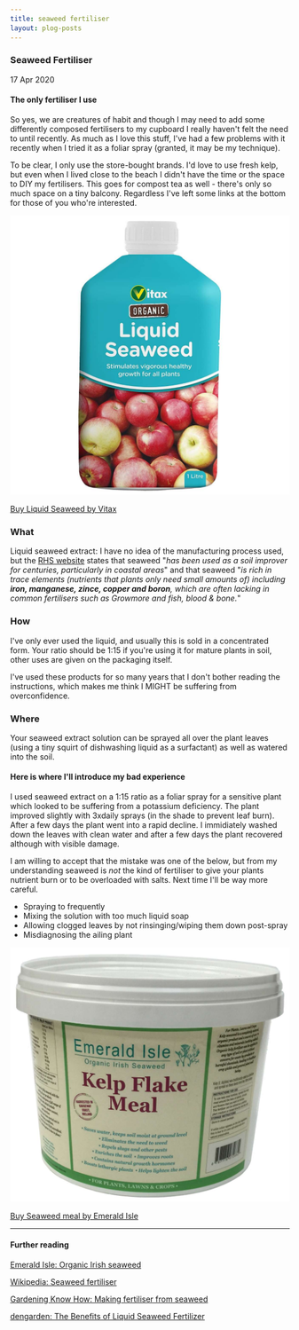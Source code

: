 ```yaml
---
title: seaweed fertiliser
layout: plog-posts
---
```


<!-- Text section -->
<section>
    <article>
        <div class="about">
            <div class="text-item">
                <h1>Seaweed Fertiliser</h1>
                <p class="date">17 Apr 2020</p>
                <h4>The only fertiliser I use</h4>
                <p>So yes, we are creatures of habit and though I may need to add some differently composed fertilisers to my cupboard I really haven't felt the need to until recently. As much as I love this stuff, I've had a few problems with it recently when I tried it as a foliar spray (granted, it may be my technique).</p>
                <p>To be clear, I only use the store-bought brands. I'd love to use fresh kelp, but even when I lived close to the beach I didn't have the time or the space to DIY my fertilisers. This goes for compost tea as well - there's only so much space on a tiny balcony. Regardless I've left some links at the bottom for those of you who're interested.</p>
            </div>
            <div class="small-image">
                <a href="https://www.amazon.co.uk/Vitax-1L-Organic-Liquid-Seaweed/dp/B0036186CO"
                    alt="Liquid Seaweed by Vitax on Amazon.co.uk" target="_blank" rel="noopener" rel="noreferrer"><img
                        src="/plog/resources/images/Seaweed-Vitax.jpg">
                    <p>Buy Liquid Seaweed by Vitax</p>
                </a>
            </div>
        </div>
        <div class="about">
            <div class="text-item">
                <h3>What</h3>
                <p>Liquid seaweed extract: I have no idea of the manufacturing process used, but the <a href="https://www.rhs.org.uk/advice/profile?pid=301">RHS website</a> states that seaweed "<em>has been used as a soil improver for centuries, particularly in coastal areas</em>" and that seaweed "<em>is rich in trace elements (nutrients that plants only need small amounts of) including <strong>iron, manganese, zince, copper and boron</strong>, which are often lacking in common fertilisers such as Growmore and fish, blood & bone.</em>"</p>
                <h3>How</h3>
                <p>I've only ever used the liquid, and usually this is sold in a concentrated form. Your ratio should be 1:15 if you're using it for mature plants in soil, other uses are given on the packaging itself.</p>
                <p>I've used these products for so many years that I don't bother reading the instructions, which makes me think I MIGHT be suffering from overconfidence.</p>
                <h3>Where</h3>
                <p>Your seaweed extract solution can be sprayed all over the plant leaves (using a tiny squirt of dishwashing liquid as a surfactant) as well as watered into the soil.</p>
                <h4>Here is where I'll introduce my bad experience</h4>
                <p>I used seaweed extract on a 1:15 ratio as a foliar spray for a sensitive plant which looked to be suffering from a potassium deficiency. The plant improved slightly with 3xdaily sprays (in the shade to prevent leaf burn). After a few days the plant went into a rapid decline. I immidiately washed down the leaves with clean water and after a few days the plant recovered although with visible damage.</p>
                <p>I am willing to accept that the mistake was one of the below, but from my understanding seaweed is <em>not</em> the kind of fertiliser to give your plants nutrient burn or to be overloaded with salts. Next time I'll be way more careful.</p> 
                <ul>
                  <li>Spraying to frequently</li>
                  <li>Mixing the solution with too much liquid soap</li>
                  <li>Allowing clogged leaves by not rinsinging/wiping them down post-spray</li>
                  <li>Misdiagnosing the ailing plant</li>
                </ul>
            </div>
            <div class="small-image">
                <a href="https://emeraldisleseaweed.com/product-category/garden-products/"
                    alt="Seaweed meal by Emerald Isle on emeraldisleseaweed.com" target="_blank" rel="noopener" rel="noreferrer"><img
                        src="/plog/resources/images/SeaweedMeal-EmeraldIsle.jpg">
                    <p>Buy Seaweed meal by Emerald Isle</p>
                </a>
            </div>
        </div>
    </article>
</section>


<section>
    <article>
        <div class="about">
            <div class="text-item">
                <hr>
                <h4>Further reading</h4>
                <a href="https://emeraldisleseaweed.com/about-us-2/" rel="noopener" rel="noreferrer">
                    <p>Emerald Isle: Organic Irish seaweed</p>
                </a>
                <a href="https://en.wikipedia.org/wiki/Seaweed_fertiliser" rel="noopener" rel="noreferrer">
                    <p>Wikipedia: Seaweed fertiliser</p>
                </a>
                <a href="https://www.gardeningknowhow.com/garden-how-to/soil-fertilizers/making-fertilizer-from-seaweed.htm"
                    rel="noopener" rel="noreferrer">
                    <p>Gardening Know How: Making fertiliser from seaweed</p>
                </a>
                <a href="https://dengarden.com/gardening/The-Benefits-of-Using-Liquid-Seaweed-Fertilizer" rel="noopener" rel="noreferrer">
                    <p>dengarden: The Benefits of Liquid Seaweed Fertilizer</p>
                </a>
            </div>
        </div>
    </article>
</section>